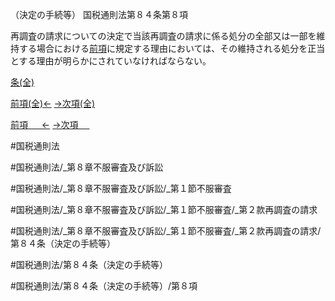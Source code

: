 （決定の手続等）
国税通則法第８４条第８項

再調査の請求についての決定で当該再調査の請求に係る処分の全部又は一部を維持する場合における[前項](国税通則法＿＿＿＿＿第８４条第７項)に規定する理由においては、その維持される処分を正当とする理由が明らかにされていなければならない。

[条(全)](国税通則法＿＿＿＿＿第８４条_.md)

[前項(全)←](国税通則法＿＿＿＿＿第８４条第７項_.md)    [→次項(全)](国税通則法＿＿＿＿＿第８４条第９項_.md)

[前項 　 ←](国税通則法＿＿＿＿＿第８４条第７項.md)    [→次項 　 ](国税通則法＿＿＿＿＿第８４条第９項.md)



#国税通則法

#国税通則法/_第８章不服審査及び訴訟

#国税通則法/_第８章不服審査及び訴訟/_第１節不服審査

#国税通則法/_第８章不服審査及び訴訟/_第１節不服審査/_第２款再調査の請求

#国税通則法/_第８章不服審査及び訴訟/_第１節不服審査/_第２款再調査の請求/第８４条（決定の手続等）

#国税通則法/第８４条（決定の手続等）

#国税通則法/第８４条（決定の手続等）/第８項

